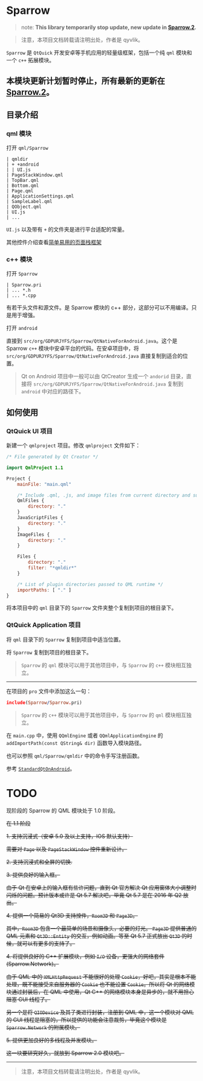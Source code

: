 # Sparrow

> note: **This library temporarily  stop update, new update in [Sparrow.2](https://github.com/qyvlik/Sparrow.2).**

> 注意，本项目文档转载请注明出处，作者是 qyvlik。

`Sparrow` 是 `QtQuick` 开发安卓等手机应用的轻量级框架，包括一个纯 `qml` 模块和一个 `c++` 拓展模块。

本模块更新计划暂时停止，所有最新的更新在 [Sparrow.2](https://github.com/qyvlik/Sparrow.2)。
-----

## 目录介绍

### qml 模块

打开 `qml/Sparrow` 

```
| qmldir
| + +android
| | UI.js
| PageStackWindow.qml
| TopBar.qml
| Bottom.qml
| Page.qml
| ApplicationSettings.qml
| SampleLabel.qml
| QObject.qml
| UI.js
| ...
```

`UI.js` 以及带有 `+` 的文件夹是进行平台适配的常量。

其他控件介绍查看[简单易用的页面栈框架](doc/readme.md)

### c++ 模块

打开 `Sparrow`

```
| Sparrow.pri
| ... *.h
| ... *.cpp
```

有若干头文件和源文件。是 Sparrow 模块的 c++ 部分，这部分可以不用编译。只是用于增强。

打开 `android`

直接到 `src/org/GDPURJYFS/Sparrow/QtNativeForAndroid.java`。这个是 Sparrow `c++` 模块中安卓平台的代码。在安卓项目中，将  `src/org/GDPURJYFS/Sparrow/QtNativeForAndroid.java` 直接复制到适合的位置。

> Qt on Android 项目中一般可以由 QtCreator 生成一个 `andorid` 目录，直接将 `src/org/GDPURJYFS/Sparrow/QtNativeForAndroid.java` 复制到 `android` 中对应的路径下。

## 如何使用

### QtQuick UI 项目

新建一个 `qmlproject` 项目。修改 `qmlproject` 文件如下：

```qml
/* File generated by Qt Creator */

import QmlProject 1.1

Project {
    mainFile: "main.qml"

    /* Include .qml, .js, and image files from current directory and subdirectories */
    QmlFiles {
        directory: "."
    }
    JavaScriptFiles {
        directory: "."
    }
    ImageFiles {
        directory: "."
    }

    Files {
        directory: "."
        filter: "*qmldir*"
    }

    /* List of plugin directories passed to QML runtime */
    importPaths: [ "." ]
}
```

将本项目中的 `qml` 目录下的 `Sparrow` 文件夹整个复制到项目的根目录下。

### QtQuick Application 项目

将 `qml`  目录下的 `Sparrow` 复制到项目中适当位置。

将 `Sparrow` 复制到项目的根目录下。

> `Sparrow` 的 `qml` 模块可以用于其他项目中，与 `Sparrow` 的 `c++` 模块相互独立。

---

在项目的 `pro` 文件中添加这么一句：

```pro
include(Sparrow/Sparrow.pri)
```

> `Sparrow` 的 `c++` 模块可以用于其他项目中，与 `Sparrow` 的 `qml` 模块相互独立。

在 `main.cpp` 中，使用 `QQmlEngine` 或者 `QQmlApplicationEngine` 的 `addImportPath(const QString& dir)` 函数导入模块路径。

也可以参照 `qml/Sparrow/qmldir` 中的命令手写注册函数。

参考 [`StandardQtOnAndroid`](https://github.com/GDPURJYFS/StandardQtOnAndroid/)。

# TODO

现阶段的 Sparrow 的 QML 模块处于 1.0 阶段。

~~在 1.1 阶段~~

~~1. 支持沉浸式（安卓 5.0 及以上支持，IOS 默认支持）~~

~~需要对 `Page` 以及 `PageStackWindow` 控件重新设计。~~

~~2. 支持沉浸式和全屏的切换.~~

~~3. 提供良好的输入框。~~

~~由于 Qt 在安卓上的输入框有些许问题，直到 Qt 官方解决 Qt 应用窗体大小调整时闪烁的问题。预计版本或许是 Qt 5.7 解决吧，毕竟 Qt 5.7 是在 2016 年 Q2 放出。~~

~~4. 提供一个简易的 Qt3D 支持控件，`Room3D` 和 `Page3D`。~~

~~其中，`Room3D` 包含一个最简单的场景和摄像头，必要的灯光。 `Page3D` 提供普通的 QML 元素和 `Qt3D::Entity` 的交互，例如动画。等至 Qt 5.7 正式放出 `Qt3D` 的时候，就可以有更多的支持了。~~

~~4. 将提供良好的 C++ 扩展模块，例如 `I/O` 设备，更强大的网络套件(Sparrow.Network)。~~

~~由于 QML 中的 `XMLHttpRequest` 不能很好的处理 `Cookie`，好吧，其实是根本不能处理，既不能接受来自服务器的 `Cookie` 也不能设置 `Cookie`。所以将 Qt 的网络模块通过封装后，在 QML 中使用，Qt C++ 的网络模块本身是异步的，就不用担心阻塞 GUI 线程了。~~

~~另一个是将 `QIODevice` 及其子类进行封装，注册到 QML 中，这一个模块对 QML 的 GUI 线程是阻塞的，所以提供的功能会注意裁剪，毕竟这个模块是 `Sparrow.Network` 的附属模块。~~

~~5. 提供更加良好的多线程及并发模块。~~

~~这一块要研究好久，就放到 Sparrow 2.0 模块吧。~~
     
---

> 注意，本项目文档转载请注明出处，作者是 qyvlik。